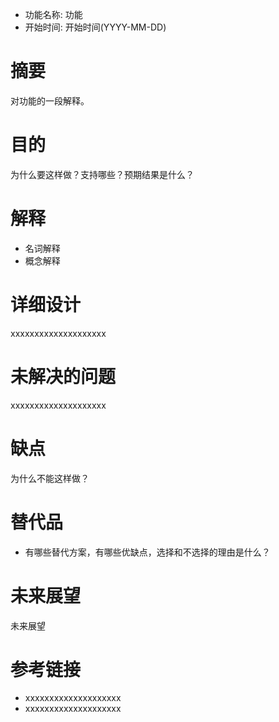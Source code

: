 - 功能名称: 功能
- 开始时间: 开始时间(YYYY-MM-DD)

# 摘要

对功能的一段解释。

# 目的

为什么要这样做？支持哪些？预期结果是什么？

# 解释

- 名词解释
- 概念解释

# 详细设计

xxxxxxxxxxxxxxxxxxxx

# 未解决的问题

xxxxxxxxxxxxxxxxxxxx

# 缺点

为什么不能这样做？

# 替代品

- 有哪些替代方案，有哪些优缺点，选择和不选择的理由是什么？

# 未来展望

未来展望

# 参考链接

- xxxxxxxxxxxxxxxxxxxx
- xxxxxxxxxxxxxxxxxxxx
